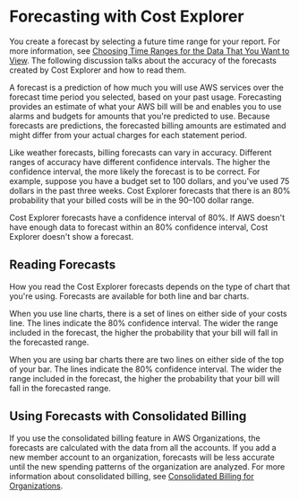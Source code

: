 # Forecasting with Cost Explorer<a name="ce-forecast"></a>

You create a forecast by selecting a future time range for your report\. For more information, see [Choosing Time Ranges for the Data That You Want to View](ce-modify.md#ce-timerange)\. The following discussion talks about the accuracy of the forecasts created by Cost Explorer and how to read them\. 

A forecast is a prediction of how much you will use AWS services over the forecast time period you selected, based on your past usage\. Forecasting provides an estimate of what your AWS bill will be and enables you to use alarms and budgets for amounts that you're predicted to use\. Because forecasts are predictions, the forecasted billing amounts are estimated and might differ from your actual charges for each statement period\. 

Like weather forecasts, billing forecasts can vary in accuracy\. Different ranges of accuracy have different confidence intervals\. The higher the confidence interval, the more likely the forecast is to be correct\. For example, suppose you have a budget set to 100 dollars, and you've used 75 dollars in the past three weeks\. Cost Explorer forecasts that there is an 80% probability that your billed costs will be in the 90–100 dollar range\. 

Cost Explorer forecasts have a confidence interval of 80%\. If AWS doesn't have enough data to forecast within an 80% confidence interval, Cost Explorer doesn't show a forecast\. 

## Reading Forecasts<a name="reading-forecasts"></a>

How you read the Cost Explorer forecasts depends on the type of chart that you're using\. Forecasts are available for both line and bar charts\.

When you use line charts, there is a set of lines on either side of your costs line\. The lines indicate the 80% confidence interval\. The wider the range included in the forecast, the higher the probability that your bill will fall in the forecasted range\.

When you are using bar charts there are two lines on either side of the top of your bar\. The lines indicate the 80% confidence interval\. The wider the range included in the forecast, the higher the probability that your bill will fall in the forecasted range\.

## Using Forecasts with Consolidated Billing<a name="budget-consolidated"></a>

If you use the consolidated billing feature in AWS Organizations, the forecasts are calculated with the data from all the accounts\. If you add a new member account to an organization, forecasts will be less accurate until the new spending patterns of the organization are analyzed\. For more information about consolidated billing, see [Consolidated Billing for Organizations](consolidated-billing.md)\.